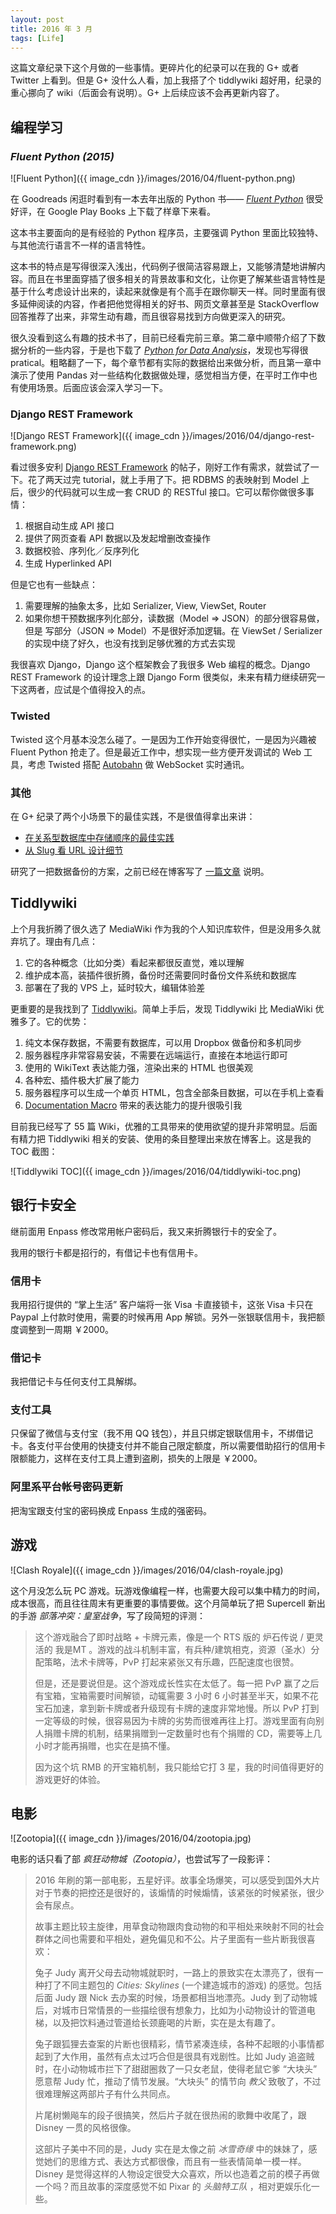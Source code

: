 ```yaml
---
layout: post
title: 2016 年 3 月
tags: [Life]
---
```


这篇文章纪录下这个月做的一些事情。更碎片化的纪录可以在我的 G+ 或者 Twitter 上看到。但是 G+ 没什么人看，加上我搭了个 tiddlywiki 超好用，纪录的重心挪向了 wiki（后面会有说明）。G+ 上后续应该不会再更新内容了。

<!--more-->

## 编程学习

### _Fluent Python (2015)_

![Fluent Python]({{ image_cdn }}/images/2016/04/fluent-python.png)

在 Goodreads 闲逛时看到有一本去年出版的 Python 书—— [_Fluent Python_][fluent-python] 很受好评，在 Google Play Books 上下载了样章下来看。

这本书主要面向的是有经验的 Python 程序员，主要强调 Python 里面比较独特、与其他流行语言不一样的语言特性。

这本书的特点是写得很深入浅出，代码例子很简洁容易跟上，又能够清楚地讲解内容。而且在书里面穿插了很多相关的背景故事和文化，让你更了解某些语言特性是基于什么考虑设计出来的，读起来就像是有个高手在跟你聊天一样。同时里面有很多延伸阅读的内容，作者把他觉得相关的好书、网页文章甚至是 StackOverflow 回答推荐了出来，非常生动有趣，而且很容易找到方向做更深入的研究。

很久没看到这么有趣的技术书了，目前已经看完前三章。第二章中顺带介绍了下数据分析的一些内容，于是也下载了 [_Python for Data Analysis_][python-for-data-analysis]，发现也写得很 pratical。粗略翻了一下，每个章节都有实际的数据给出来做分析，而且第一章中演示了使用 Pandas 对一些结构化数据做处理，感觉相当方便，在平时工作中也有使用场景。后面应该会深入学习一下。

[fluent-python]: http://shop.oreilly.com/product/0636920032519.do
[python-for-data-analysis]: shop.oreilly.com/product/0636920023784.do

### Django REST Framework

![Django REST Framework]({{ image_cdn }}/images/2016/04/django-rest-framework.png)

看过很多安利 [Django REST Framework][django-rest-framework] 的帖子，刚好工作有需求，就尝试了一下。花了两天过完 tutorial，就上手用了下。把 RDBMS 的表映射到 Model 上后，很少的代码就可以生成一套 CRUD 的 RESTful 接口。它可以帮你做很多事情：

1. 根据自动生成 API 接口
2. 提供了网页查看 API 数据以及发起增删改查操作
3. 数据校验、序列化／反序列化
4. 生成 Hyperlinked API

但是它也有一些缺点：

1. 需要理解的抽象太多，比如 Serializer, View, ViewSet, Router
2. 如果你想干预数据序列化部分，读数据（Model => JSON）的部分很容易做，但是 写部分（JSON => Model）不是很好添加逻辑。在 ViewSet / Serializer 的实现中绕了好久，也没有找到足够优雅的方式去实现

我很喜欢 Django，Django 这个框架教会了我很多 Web 编程的概念。Django REST Framework 的设计理念上跟 Django Form 很类似，未来有精力继续研究一下这两者，应试是个值得投入的点。

[django-rest-framework]: http://www.django-rest-framework.org/

### Twisted

Twisted 这个月基本没怎么碰了。一是因为工作开始变得很忙，一是因为兴趣被 Fluent Python 抢走了。但是最近工作中，想实现一些方便开发调试的 Web 工具，考虑 Twisted 搭配 [Autobahn][autobahn] 做 WebSocket 实时通讯。

[autobahn]: http://autobahn.ws/python/index.html

### 其他

在 G+ 纪录了两个小场景下的最佳实践，不是很值得拿出来讲：

* [在关系型数据库中存储顺序的最佳实践][best-practice-1]
* [从 Slug 看 URL 设计细节][best-practice-2]

研究了一把数据备份的方案，之前已经在博客写了 [一篇文章][data-backup] 说明。

[best-practice-1]: https://plus.google.com/+ZhihengLin/posts/QgVEEHZfRd7
[best-practice-2]: https://plus.google.com/+ZhihengLin/posts/bgkY8gThEAy
[data-backup]: /data-backup/

## Tiddlywiki

上个月我折腾了很久选了 MediaWiki 作为我的个人知识库软件，但是没用多久就弃坑了。理由有几点：

1. 它的各种概念（比如分类）看起来都很反直觉，难以理解
2. 维护成本高，装插件很折腾，备份时还需要同时备份文件系统和数据库
3. 部署在了我的 VPS 上，延时较大，编辑体验差

更重要的是我找到了 [Tiddlywiki][tiddlywiki]。简单上手后，发现 Tiddlywiki 比 MediaWiki 优雅多了。它的优势：

1. 纯文本保存数据，不需要有数据库，可以用 Dropbox 做备份和多机同步
2. 服务器程序非常容易安装，不需要在远端运行，直接在本地运行即可
3. 使用的 WikiText 表达能力强，渲染出来的 HTML 也很美观
4. 各种宏、插件极大扩展了能力
5. 服务器程序可以生成一个单页 HTML，包含全部条目数据，可以在手机上查看
6. [Documentation Macro][macro] 带来的表达能力的提升很吸引我

目前我已经写了 55 篇 Wiki，优雅的工具带来的使用欲望的提升非常明显。后面有精力把 Tiddlywiki 相关的安装、使用的条目整理出来放在博客上。这是我的 TOC 截图：

![Tiddlywiki TOC]({{ image_cdn }}/images/2016/04/tiddlywiki-toc.png)

[tiddlywiki]: http://tiddlywiki.com/
[macro]: http://tiddlywiki.com/static/Documentation%2520Macros.html

## 银行卡安全

继前面用 Enpass 修改常用帐户密码后，我又来折腾银行卡的安全了。

我用的银行卡都是招行的，有借记卡也有信用卡。

### 信用卡

我用招行提供的 “掌上生活” 客户端将一张 Visa 卡直接锁卡，这张 Visa 卡只在 Paypal 上付款时使用，需要的时候再用 App 解锁。另外一张银联信用卡，我把额度调整到一周期 ￥2000。

### 借记卡

我把借记卡与任何支付工具解绑。

### 支付工具

只保留了微信与支付宝（我不用 QQ 钱包），并且只绑定银联信用卡，不绑借记卡。各支付平台使用的快捷支付并不能自己限定额度，所以需要借助招行的信用卡限额能力，这样在支付工具上遭到盗刷，损失的上限是 ￥2000。

### 阿里系平台帐号密码更新

把淘宝跟支付宝的密码换成 Enpass 生成的强密码。﻿

## 游戏

![Clash Royale]({{ image_cdn }}/images/2016/04/clash-royale.jpg)

这个月没怎么玩 PC 游戏。玩游戏像编程一样，也需要大段可以集中精力的时间，成本很高，而且往往周末有更重要的事情要做。这个月简单玩了把 Supercell 新出的手游 _部落冲突：皇室战争_，写了段简短的评测：

> 这个游戏融合了即时战略 + 卡牌元素，像是一个 RTS 版的 炉石传说 / 更灵活的 我是MT 。游戏的战斗机制丰富，有兵种/建筑相克，资源（圣水）分配策略，法术卡牌等，PvP 打起来紧张又有乐趣，匹配速度也很赞。
>
> 但是，还是要说但是。这个游戏成长性实在太低了。每一把 PvP 赢了之后有宝箱，宝箱需要时间解锁，动辄需要 3 小时 6 小时甚至半天，如果不花宝石加速，拿到新卡牌或者升级现有卡牌的速度非常地慢。所以 PvP 打到一定等级的时候，很容易因为卡牌的劣势而很难再往上打。游戏里面有向别人捐赠卡牌的机制，结果捐赠到一定数量时也有个捐赠的 CD，需要等上几小时才能再捐赠，也实在是搞不懂。
>
> 因为这个坑 RMB 的开宝箱机制，我只能给它打 3 星，我的时间值得更好的游戏更好的体验。﻿

## 电影

![Zootopia]({{ image_cdn }}/images/2016/04/zootopia.jpg)

电影的话只看了部 _疯狂动物城（Zootopia）_，也尝试写了一段影评：

> 2016 年刷的第一部电影，五星好评。故事全场爆笑，可以感受到国外大片对于节奏的把控还是很好的，该煽情的时候煽情，该紧张的时候紧张，很少会有尿点。
>
> 故事主题比较主旋律，用草食动物跟肉食动物的和平相处来映射不同的社会群体之间也需要和平相处，避免偏见和不公。片子里面有一些片断我很喜欢：
>
> 兔子 Judy 离开父母去动物城就职时，一路上的景致实在太漂亮了，很有一种打了不同主题包的 _Cities: Skylines_ (一个建造城市的游戏) 的感觉。包括后面 Judy 跟 Nick 去办案的时候，场景都相当地漂亮。Judy 到了动物城后，对城市日常情景的一些描绘很有想象力，比如为小动物设计的管道电梯，以及把饮料通过管道给长颈鹿喝的片断，实在是太有趣了。
>
> 兔子跟狐狸去查案的片断也很精彩，情节紧凑连续，各种不起眼的小事情都起到了大作用，虽然有点太过巧合但是很具有戏剧性。比如 Judy 追盗贼时，在小动物城市拦下了甜甜圈救了一只女老鼠，使得老鼠它爹 “大块头” 愿意帮 Judy 忙，推动了情节发展。“大块头” 的情节向 _教父_ 致敬了，不过很难理解这两部片子有什么共同点。
>
> 片尾树懒飚车的段子很搞笑，然后片子就在很热闹的歌舞中收尾了，跟 Disney 一贯的风格很像。
>
> 这部片子美中不同的是，Judy 实在是太像之前 _冰雪奇缘_ 中的妹妹了，感觉她们的思维方式、表达方式都很像，而且有一些表情简单一模一样。Disney 是觉得这样的人物设定很受大众喜欢，所以也造着之前的模子再做一个吗？而且故事的深度感觉不如 Pixar 的 _头脑特工队_ ，相对更娱乐化一些。
